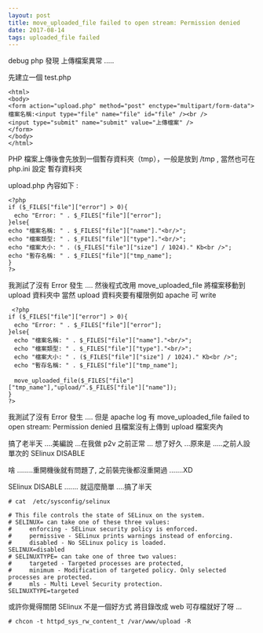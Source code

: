 ```yaml
---
layout: post
title: move_uploaded_file failed to open stream: Permission denied
date: 2017-08-14
tags: uploaded_file failed
---
```

debug php 發現 上傳檔案異常 .....

先建立一個 test.php

```
<html>
<body>
<form action="upload.php" method="post" enctype="multipart/form-data">
檔案名稱:<input type="file" name="file" id="file" /><br />
<input type="submit" name="submit" value="上傳檔案" />
</form>
</body>
</html> 
```

PHP 檔案上傳後會先放到一個暫存資料夾（tmp），一般是放到 /tmp , 當然也可在 php.ini 設定 暫存資料夾

upload.php 內容如下 :

```
<?php
if ($_FILES["file"]["error"] > 0){
　echo "Error: " . $_FILES["file"]["error"];
}else{
echo "檔案名稱: " . $_FILES["file"]["name"]."<br/>";
echo "檔案類型: " . $_FILES["file"]["type"]."<br/>";
echo "檔案大小: " . ($_FILES["file"]["size"] / 1024)." Kb<br />";
echo "暫存名稱: " . $_FILES["file"]["tmp_name"];
}
?>
```

我測試了沒有 Error 發生 ....
然後程式改用 move_uploaded_file 將檔案移動到 upload 資料夾中
當然 upload 資料夾要有權限例如 apache 可 write 

```
 <?php
if ($_FILES["file"]["error"] > 0){
　echo "Error: " . $_FILES["file"]["error"];
}else{
　echo "檔案名稱: " . $_FILES["file"]["name"]."<br/>";
　echo "檔案類型: " . $_FILES["file"]["type"]."<br/>";
　echo "檔案大小: " . ($_FILES["file"]["size"] / 1024)." Kb<br />";
　echo "暫存名稱: " . $_FILES["file"]["tmp_name"];

　move_uploaded_file($_FILES["file"]["tmp_name"],"upload/".$_FILES["file"]["name"]);
}
?> 
```

我測試了沒有 Error 發生 ....
但是 apache log 有 move_uploaded_file failed to open stream: Permission denied
且檔案沒有上傳到 upload 檔案夾內

搞了老半天 ....美編說 ...在我做 p2v 之前正常 ...
想了好久 ...原來是 .....之前人設單次的 SElinux DISABLE

啥 ........重開機後就有問題了, 之前裝完後都沒重開過 .......XD

SElinux DISABLE ....... 就這麼簡單 ....搞了半天

```
# cat  /etc/sysconfig/selinux

# This file controls the state of SELinux on the system.
# SELINUX= can take one of these three values:
#     enforcing - SELinux security policy is enforced.
#     permissive - SELinux prints warnings instead of enforcing.
#     disabled - No SELinux policy is loaded.
SELINUX=disabled
# SELINUXTYPE= can take one of three two values:
#     targeted - Targeted processes are protected,
#     minimum - Modification of targeted policy. Only selected processes are protected.
#     mls - Multi Level Security protection.
SELINUXTYPE=targeted
```

或許你覺得關閉 SElinux 不是一個好方式 將目錄改成 web 可存檔就好了呀 ...

```
# chcon -t httpd_sys_rw_content_t /var/www/upload -R
```
